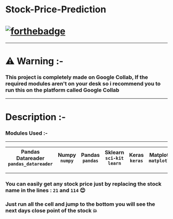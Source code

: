 # Stock-Price-Prediction <br><br> [![forthebadge](https://forthebadge.com/images/badges/made-with-python.svg)](https://forthebadge.com)
- - -
# :warning: Warning :-
### This project is completely made on Google Collab, If the required modules aren't on your desk so i recommend you to run this on the platform called Google Collab 
 - - -
 # Description :-
 ### Modules Used :-
 - - - 
 |Pandas Datareader `pandas_datareader`|Numpy `numpy`|Pandas `pandas`|Sklearn `sci-kit learn`|Keras `keras`|Matplotlib `matplotlib`|
 |--|--|--|--|--|--|
 - - -
 ###  You can easily get any stock price just by replacing the stock name in the lines : `21` and `114` :blush:
### Just run all the cell and jump to the bottom you will see the next days close point of the stock :boom:
